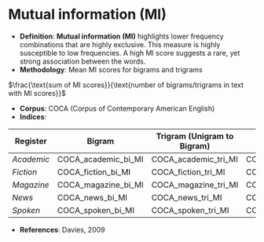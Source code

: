 # Mutual information (MI)
- **Definition**: **Mutual information (MI)** highlights lower frequency combinations that are highly exclusive. This measure is highly susceptible to low frequencies. A high MI score suggests a rare, yet strong association between the words.
- **Methodology**: Mean MI scores for bigrams and trigrams

$\frac{\text{sum of MI scores}}{\text{number of bigrams/trigrams in text with MI scores}}$

- **Corpus**: COCA (Corpus of Contemporary American English)
- **Indices**:

| Register   | Bigram              | Trigram (Unigram to Bigram) | Trigram (Bigram to Unigram) |
| ---------- | ------------------- | --------------------------- | --------------------------- |
| *Academic* | COCA_academic_bi_MI | COCA_academic_tri_MI        | COCA_academic_tri_2_MI      |
| *Fiction*  | COCA_fiction_bi_MI  | COCA_fiction_tri_MI         | COCA_fiction_tri_2_MI       |
| *Magazine* | COCA_magazine_bi_MI | COCA_magazine_tri_MI        | COCA_magazine_tri_2_MI      |
| *News*     | COCA_news_bi_MI     | COCA_news_tri_MI            | COCA_news_tri_2_MI          |
| *Spoken*   | COCA_spoken_bi_MI   | COCA_spoken_tri_MI          | COCA_spoken_tri_2_MI        |

- **References**: Davies, 2009
